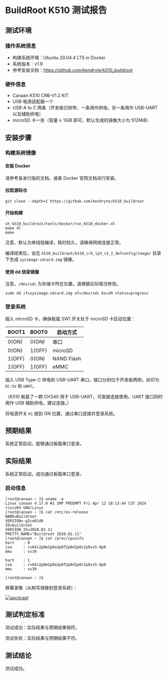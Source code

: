 # BuildRoot K510 测试报告

## 测试环境

### 操作系统信息

- 构建系统环境：Ubuntu 20.04.4 LTS in Docker
- 系统版本：v1.9
- 参考安装文档：https://github.com/kendryte/k510_buildroot

### 硬件信息

- Canaan K510 CRB-V1.2 KIT
- USB 电源适配器一个
- USB-A to C 两条（开发板已附带，一条用作供电，另一条用作 USB-UART 以及辅助供电）
- microSD 卡一张（容量 ≥ 1GiB 即可，默认生成的镜像大小为 512MiB）

## 安装步骤

### 构建系统镜像

#### 安装 Docker 

请参考各发行版的文档，或者 Docker 官网文档进行安装。

#### 拉取源码仓

```shell
git clone --depth=1 https://github.com/kendryte/k510_buildroot
```

#### 开始构建

```shell
sh k510_buildroot/tools/docker/run_k510_docker.sh
make dl
make
```

注意，默认为单线程编译，耗时较久，请确保网络连接正常。

编译结束后，会在 `k510_buildroot/k510_crb_lp3_v1_2_defconfig/image/` 目录下生成 `sysimage-sdcard.img` 镜像。

#### 使用 dd 烧录镜像

注意，`/dev/sdc` 为存储卡所在位置。请根据实际情况修改。

```shell
sudo dd if=sysimage-sdcard.img of=/dev/sdc bs=1M status=progress
```

### 登录系统

插入 microSD 卡，确保板载 SW1 开关处于 microSD 卡启动位置：

| BOOT1  | BOOT0  | 启动方式   |
|--------|--------|------------|
| 0(ON)  | 0(ON)  | 串口       |
| 0(ON)  | 1(OFF) | microSD    |
| 1(OFF) | 0(ON)  | NAND Flash |
| 1(OFF) | 1(OFF) | eMMC       |

插入 USB Type-C 供电和 USB-UART 串口。接口分别位于开发板两侧，丝印为 `DC:5V` 和 `UART`。

（K510 板载了一颗 CH340 用于 USB-UART，可直接连接使用。UART 接口同时用作 USB 辅助供电，建议连接。）

将电源开关 `K1` 拨到 ON 位置，通过串口连接并登录系统。

## 预期结果

系统正常启动，能够通过板载串口登录。

## 实际结果

系统正常启动，成功通过板载串口登录。

### 启动信息

```log
[root@canaan ~ ]$ uname -a
Linux canaan 4.17.0 #1 SMP PREEMPT Fri Apr 12 18:13:44 CST 2024 riscv64 GNU/Linux
[root@canaan ~ ]$ cat /etc/os-release
NAME=Buildroot
VERSION=-g2ce01d0
ID=buildroot
VERSION_ID=2020.02.11
PRETTY_NAME="Buildroot 2020.02.11"
[root@canaan ~ ]$ cat /proc/cpuinfo
hart    : 0
isa     : rv64i2p0m2p0a2p0f2p0d2p0c2p0xv5-0p0
mmu     : sv39

hart    : 1
isa     : rv64i2p0m2p0a2p0f2p0d2p0c2p0xv5-0p0
mmu     : sv39

[root@canaan ~ ]$
```

屏幕录像（从刷写镜像到登录系统）：

[![asciicast](https://asciinema.org/a/wdVYHHOcy5laeXA2tKewkqNRR.svg)](https://asciinema.org/a/wdVYHHOcy5laeXA2tKewkqNRR)

## 测试判定标准

测试成功：实际结果与预期结果相符。

测试失败：实际结果与预期结果不符。

## 测试结论

测试成功。